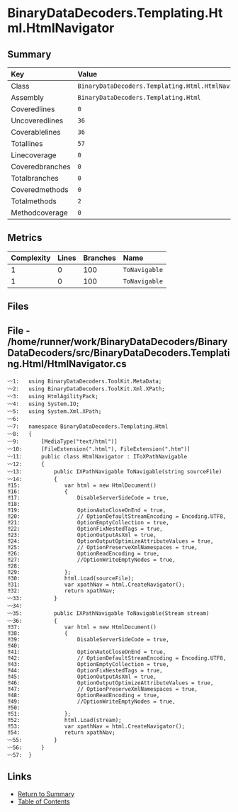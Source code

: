﻿# BinaryDataDecoders.Templating.Html.HtmlNavigator

## Summary

| Key             | Value                                              |
| :-------------- | :------------------------------------------------- |
| Class           | `BinaryDataDecoders.Templating.Html.HtmlNavigator` |
| Assembly        | `BinaryDataDecoders.Templating.Html`               |
| Coveredlines    | `0`                                                |
| Uncoveredlines  | `36`                                               |
| Coverablelines  | `36`                                               |
| Totallines      | `57`                                               |
| Linecoverage    | `0`                                                |
| Coveredbranches | `0`                                                |
| Totalbranches   | `0`                                                |
| Coveredmethods  | `0`                                                |
| Totalmethods    | `2`                                                |
| Methodcoverage  | `0`                                                |

## Metrics

| Complexity | Lines | Branches | Name          |
| :--------- | :---- | :------- | :------------ |
| 1          | 0     | 100      | `ToNavigable` |
| 1          | 0     | 100      | `ToNavigable` |

## Files

## File - /home/runner/work/BinaryDataDecoders/BinaryDataDecoders/src/BinaryDataDecoders.Templating.Html/HtmlNavigator.cs

```CSharp
〰1:   using BinaryDataDecoders.ToolKit.MetaData;
〰2:   using BinaryDataDecoders.ToolKit.Xml.XPath;
〰3:   using HtmlAgilityPack;
〰4:   using System.IO;
〰5:   using System.Xml.XPath;
〰6:   
〰7:   namespace BinaryDataDecoders.Templating.Html
〰8:   {
〰9:       [MediaType("text/html")]
〰10:      [FileExtension(".html"), FileExtension(".htm")]
〰11:      public class HtmlNavigator : IToXPathNavigable
〰12:      {
〰13:          public IXPathNavigable ToNavigable(string sourceFile)
〰14:          {
‼15:              var html = new HtmlDocument()
‼16:              {
‼17:                  DisableServerSideCode = true,
‼18:  
‼19:                  OptionAutoCloseOnEnd = true,
‼20:                  // OptionDefaultStreamEncoding = Encoding.UTF8,
‼21:                  OptionEmptyCollection = true,
‼22:                  OptionFixNestedTags = true,
‼23:                  OptionOutputAsXml = true,
‼24:                  OptionOutputOptimizeAttributeValues = true,
‼25:                  // OptionPreserveXmlNamespaces = true,
‼26:                  OptionReadEncoding = true,
‼27:                  //OptionWriteEmptyNodes = true,
‼28:  
‼29:              };
‼30:              html.Load(sourceFile);
‼31:              var xpathNav = html.CreateNavigator();
‼32:              return xpathNav;
〰33:          }
〰34:  
〰35:          public IXPathNavigable ToNavigable(Stream stream)
〰36:          {
‼37:              var html = new HtmlDocument()
‼38:              {
‼39:                  DisableServerSideCode = true,
‼40:  
‼41:                  OptionAutoCloseOnEnd = true,
‼42:                  // OptionDefaultStreamEncoding = Encoding.UTF8,
‼43:                  OptionEmptyCollection = true,
‼44:                  OptionFixNestedTags = true,
‼45:                  OptionOutputAsXml = true,
‼46:                  OptionOutputOptimizeAttributeValues = true,
‼47:                  // OptionPreserveXmlNamespaces = true,
‼48:                  OptionReadEncoding = true,
‼49:                  //OptionWriteEmptyNodes = true,
‼50:  
‼51:              };
‼52:              html.Load(stream);
‼53:              var xpathNav = html.CreateNavigator();
‼54:              return xpathNav;
〰55:          }
〰56:      }
〰57:  }
```

## Links

* [Return to Summary](Summary.md)
* [Table of Contents](../TOC.md)

